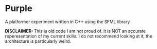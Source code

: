 # Purple
A platformer experiment written in C++ using the SFML library

**DISCLAIMER:** This is old code I am not proud of. It is NOT an accurate reperesentation of my current skills. I do not recommend looking at it, the architecture is particularly weird.

